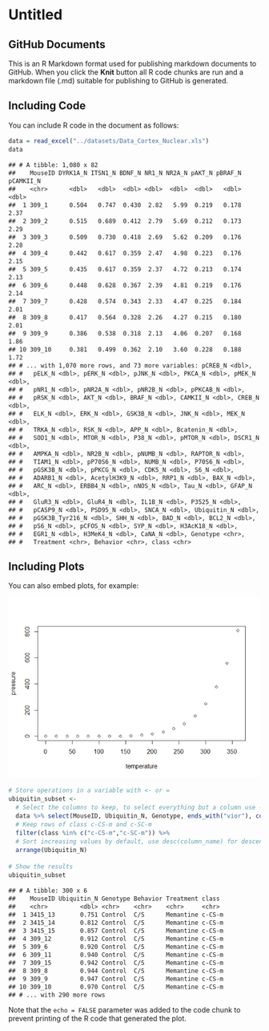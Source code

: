 Untitled
================

GitHub Documents
----------------

This is an R Markdown format used for publishing markdown documents to GitHub. When you click the **Knit** button all R code chunks are run and a markdown file (.md) suitable for publishing to GitHub is generated.

Including Code
--------------

You can include R code in the document as follows:

``` r
data = read_excel("../datasets/Data_Cortex_Nuclear.xls")
data
```

    ## # A tibble: 1,080 x 82
    ##    MouseID DYRK1A_N ITSN1_N BDNF_N NR1_N NR2A_N pAKT_N pBRAF_N pCAMKII_N
    ##    <chr>      <dbl>   <dbl>  <dbl> <dbl>  <dbl>  <dbl>   <dbl>     <dbl>
    ##  1 309_1      0.504   0.747  0.430  2.82   5.99  0.219   0.178      2.37
    ##  2 309_2      0.515   0.689  0.412  2.79   5.69  0.212   0.173      2.29
    ##  3 309_3      0.509   0.730  0.418  2.69   5.62  0.209   0.176      2.28
    ##  4 309_4      0.442   0.617  0.359  2.47   4.98  0.223   0.176      2.15
    ##  5 309_5      0.435   0.617  0.359  2.37   4.72  0.213   0.174      2.13
    ##  6 309_6      0.448   0.628  0.367  2.39   4.81  0.219   0.176      2.14
    ##  7 309_7      0.428   0.574  0.343  2.33   4.47  0.225   0.184      2.01
    ##  8 309_8      0.417   0.564  0.328  2.26   4.27  0.215   0.180      2.01
    ##  9 309_9      0.386   0.538  0.318  2.13   4.06  0.207   0.168      1.86
    ## 10 309_10     0.381   0.499  0.362  2.10   3.60  0.228   0.188      1.72
    ## # ... with 1,070 more rows, and 73 more variables: pCREB_N <dbl>,
    ## #   pELK_N <dbl>, pERK_N <dbl>, pJNK_N <dbl>, PKCA_N <dbl>, pMEK_N <dbl>,
    ## #   pNR1_N <dbl>, pNR2A_N <dbl>, pNR2B_N <dbl>, pPKCAB_N <dbl>,
    ## #   pRSK_N <dbl>, AKT_N <dbl>, BRAF_N <dbl>, CAMKII_N <dbl>, CREB_N <dbl>,
    ## #   ELK_N <dbl>, ERK_N <dbl>, GSK3B_N <dbl>, JNK_N <dbl>, MEK_N <dbl>,
    ## #   TRKA_N <dbl>, RSK_N <dbl>, APP_N <dbl>, Bcatenin_N <dbl>,
    ## #   SOD1_N <dbl>, MTOR_N <dbl>, P38_N <dbl>, pMTOR_N <dbl>, DSCR1_N <dbl>,
    ## #   AMPKA_N <dbl>, NR2B_N <dbl>, pNUMB_N <dbl>, RAPTOR_N <dbl>,
    ## #   TIAM1_N <dbl>, pP70S6_N <dbl>, NUMB_N <dbl>, P70S6_N <dbl>,
    ## #   pGSK3B_N <dbl>, pPKCG_N <dbl>, CDK5_N <dbl>, S6_N <dbl>,
    ## #   ADARB1_N <dbl>, AcetylH3K9_N <dbl>, RRP1_N <dbl>, BAX_N <dbl>,
    ## #   ARC_N <dbl>, ERBB4_N <dbl>, nNOS_N <dbl>, Tau_N <dbl>, GFAP_N <dbl>,
    ## #   GluR3_N <dbl>, GluR4_N <dbl>, IL1B_N <dbl>, P3525_N <dbl>,
    ## #   pCASP9_N <dbl>, PSD95_N <dbl>, SNCA_N <dbl>, Ubiquitin_N <dbl>,
    ## #   pGSK3B_Tyr216_N <dbl>, SHH_N <dbl>, BAD_N <dbl>, BCL2_N <dbl>,
    ## #   pS6_N <dbl>, pCFOS_N <dbl>, SYP_N <dbl>, H3AcK18_N <dbl>,
    ## #   EGR1_N <dbl>, H3MeK4_N <dbl>, CaNA_N <dbl>, Genotype <chr>,
    ## #   Treatment <chr>, Behavior <chr>, class <chr>

Including Plots
---------------

You can also embed plots, for example:

![](tomd_code_files/figure-markdown_github/pressure-1.png)

``` r
# Store operations in a variable with <- or =
ubiquitin_subset <-
  # Select the columns to keep, to select everything but a column use -
  data %>% select(MouseID, Ubiquitin_N, Genotype, ends_with("vior"), contains("Treat") , class) %>%
  # Keep rows of class c-CS-m and c-SC-m
  filter(class %in% c("c-CS-m","c-SC-m")) %>%
  # Sort increasing values by default, use desc(column_name) for descending
  arrange(Ubiquitin_N)

# Show the results
ubiquitin_subset
```

    ## # A tibble: 300 x 6
    ##    MouseID Ubiquitin_N Genotype Behavior Treatment class 
    ##    <chr>         <dbl> <chr>    <chr>    <chr>     <chr> 
    ##  1 3415_13       0.751 Control  C/S      Memantine c-CS-m
    ##  2 3415_14       0.812 Control  C/S      Memantine c-CS-m
    ##  3 3415_15       0.857 Control  C/S      Memantine c-CS-m
    ##  4 309_12        0.912 Control  C/S      Memantine c-CS-m
    ##  5 309_6         0.920 Control  C/S      Memantine c-CS-m
    ##  6 309_11        0.940 Control  C/S      Memantine c-CS-m
    ##  7 309_15        0.942 Control  C/S      Memantine c-CS-m
    ##  8 309_8         0.944 Control  C/S      Memantine c-CS-m
    ##  9 309_9         0.947 Control  C/S      Memantine c-CS-m
    ## 10 309_10        0.970 Control  C/S      Memantine c-CS-m
    ## # ... with 290 more rows

Note that the `echo = FALSE` parameter was added to the code chunk to prevent printing of the R code that generated the plot.
